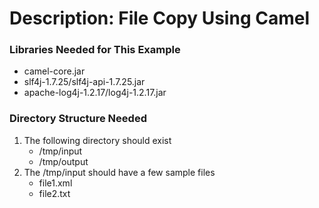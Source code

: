 # Description: File Copy Using Camel

### Libraries Needed for This Example
* camel-core.jar
* slf4j-1.7.25/slf4j-api-1.7.25.jar
* apache-log4j-1.2.17/log4j-1.2.17.jar

### Directory Structure Needed
1. The following directory should exist
    - /tmp/input
    - /tmp/output
2. The /tmp/input should have a few sample files
    - file1.xml
    - file2.txt

